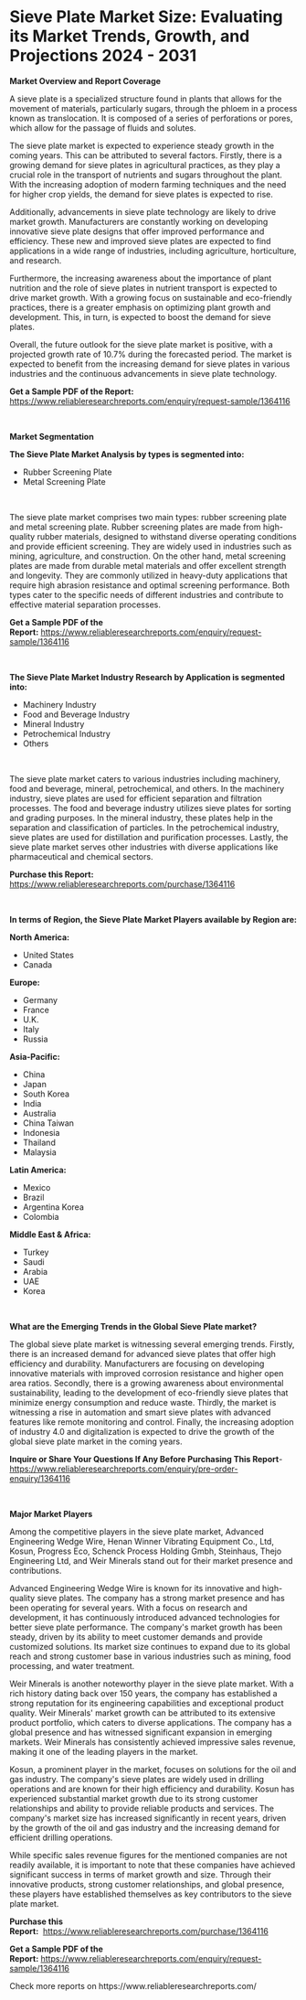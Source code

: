 <p><h1>Sieve Plate Market Size: Evaluating its Market Trends, Growth, and Projections 2024 - 2031</h1></p><p><strong>Market Overview and Report Coverage</strong></p>
<p><p>A sieve plate is a specialized structure found in plants that allows for the movement of materials, particularly sugars, through the phloem in a process known as translocation. It is composed of a series of perforations or pores, which allow for the passage of fluids and solutes.</p><p>The sieve plate market is expected to experience steady growth in the coming years. This can be attributed to several factors. Firstly, there is a growing demand for sieve plates in agricultural practices, as they play a crucial role in the transport of nutrients and sugars throughout the plant. With the increasing adoption of modern farming techniques and the need for higher crop yields, the demand for sieve plates is expected to rise.</p><p>Additionally, advancements in sieve plate technology are likely to drive market growth. Manufacturers are constantly working on developing innovative sieve plate designs that offer improved performance and efficiency. These new and improved sieve plates are expected to find applications in a wide range of industries, including agriculture, horticulture, and research.</p><p>Furthermore, the increasing awareness about the importance of plant nutrition and the role of sieve plates in nutrient transport is expected to drive market growth. With a growing focus on sustainable and eco-friendly practices, there is a greater emphasis on optimizing plant growth and development. This, in turn, is expected to boost the demand for sieve plates.</p><p>Overall, the future outlook for the sieve plate market is positive, with a projected growth rate of 10.7% during the forecasted period. The market is expected to benefit from the increasing demand for sieve plates in various industries and the continuous advancements in sieve plate technology.</p></p>
<p><strong>Get a Sample PDF of the Report:</strong> <a href="https://www.reliableresearchreports.com/enquiry/request-sample/1364116">https://www.reliableresearchreports.com/enquiry/request-sample/1364116</a></p>
<p>&nbsp;</p>
<p><strong>Market Segmentation</strong></p>
<p><strong>The Sieve Plate Market Analysis by types is segmented into:</strong></p>
<p><ul><li>Rubber Screening Plate</li><li>Metal Screening Plate</li></ul></p>
<p>&nbsp;</p>
<p><p>The sieve plate market comprises two main types: rubber screening plate and metal screening plate. Rubber screening plates are made from high-quality rubber materials, designed to withstand diverse operating conditions and provide efficient screening. They are widely used in industries such as mining, agriculture, and construction. On the other hand, metal screening plates are made from durable metal materials and offer excellent strength and longevity. They are commonly utilized in heavy-duty applications that require high abrasion resistance and optimal screening performance. Both types cater to the specific needs of different industries and contribute to effective material separation processes.</p></p>
<p><strong>Get a Sample PDF of the Report:</strong>&nbsp;<a href="https://www.reliableresearchreports.com/enquiry/request-sample/1364116">https://www.reliableresearchreports.com/enquiry/request-sample/1364116</a></p>
<p>&nbsp;</p>
<p><strong>The Sieve Plate Market Industry Research by Application is segmented into:</strong></p>
<p><ul><li>Machinery Industry</li><li>Food and Beverage Industry</li><li>Mineral Industry</li><li>Petrochemical Industry</li><li>Others</li></ul></p>
<p>&nbsp;</p>
<p><p>The sieve plate market caters to various industries including machinery, food and beverage, mineral, petrochemical, and others. In the machinery industry, sieve plates are used for efficient separation and filtration processes. The food and beverage industry utilizes sieve plates for sorting and grading purposes. In the mineral industry, these plates help in the separation and classification of particles. In the petrochemical industry, sieve plates are used for distillation and purification processes. Lastly, the sieve plate market serves other industries with diverse applications like pharmaceutical and chemical sectors.</p></p>
<p><strong>Purchase this Report:</strong>&nbsp; <a href="https://www.reliableresearchreports.com/purchase/1364116">https://www.reliableresearchreports.com/purchase/1364116</a></p>
<p>&nbsp;</p>
<p><strong>In terms of Region, the Sieve Plate Market Players available by Region are:</strong></p>
<p>
    <p> <strong> North America: </strong>
        <ul>
            <li>United States</li>
            <li>Canada</li>
        </ul>
        </p> 
    <p> <strong> Europe: </strong>
        <ul>
            <li>Germany</li>
            <li>France</li>
            <li>U.K.</li>
            <li>Italy</li>
            <li>Russia</li>
        </ul>
        </p> 
    <p> <strong> Asia-Pacific: </strong>
        <ul>
            <li>China</li>
            <li>Japan</li>
            <li>South Korea</li>
            <li>India</li>
            <li>Australia</li>
            <li>China Taiwan</li>
            <li>Indonesia</li>
            <li>Thailand</li>
            <li>Malaysia</li>
        </ul>
        </p> 
    <p> <strong> Latin America: </strong>
        <ul>
            <li>Mexico</li>
            <li>Brazil</li>
            <li>Argentina Korea</li>
            <li>Colombia</li>
        </ul>
        </p> 
    <p> <strong> Middle East & Africa: </strong>
        <ul>
            <li>Turkey</li>
            <li>Saudi</li>
            <li>Arabia</li>
            <li>UAE</li>
            <li>Korea</li>
        </ul>
    </p>
    </p>
<p>&nbsp;</p>
<p><strong>What are the Emerging Trends in the Global Sieve Plate market?</strong></p>
<p><p>The global sieve plate market is witnessing several emerging trends. Firstly, there is an increased demand for advanced sieve plates that offer high efficiency and durability. Manufacturers are focusing on developing innovative materials with improved corrosion resistance and higher open area ratios. Secondly, there is a growing awareness about environmental sustainability, leading to the development of eco-friendly sieve plates that minimize energy consumption and reduce waste. Thirdly, the market is witnessing a rise in automation and smart sieve plates with advanced features like remote monitoring and control. Finally, the increasing adoption of industry 4.0 and digitalization is expected to drive the growth of the global sieve plate market in the coming years.</p></p>
<p><strong>Inquire or Share Your Questions If Any Before Purchasing This Report</strong>- <a href="https://www.reliableresearchreports.com/enquiry/pre-order-enquiry/1364116">https://www.reliableresearchreports.com/enquiry/pre-order-enquiry/1364116</a></p>
<p>&nbsp;</p>
<p><strong>Major Market Players</strong></p>
<p><p>Among the competitive players in the sieve plate market, Advanced Engineering Wedge Wire, Henan Winner Vibrating Equipment Co., Ltd, Kosun, Progress Eco, Schenck Process Holding Gmbh, Steinhaus, Thejo Engineering Ltd, and Weir Minerals stand out for their market presence and contributions. </p><p>Advanced Engineering Wedge Wire is known for its innovative and high-quality sieve plates. The company has a strong market presence and has been operating for several years. With a focus on research and development, it has continuously introduced advanced technologies for better sieve plate performance. The company's market growth has been steady, driven by its ability to meet customer demands and provide customized solutions. Its market size continues to expand due to its global reach and strong customer base in various industries such as mining, food processing, and water treatment.</p><p>Weir Minerals is another noteworthy player in the sieve plate market. With a rich history dating back over 150 years, the company has established a strong reputation for its engineering capabilities and exceptional product quality. Weir Minerals' market growth can be attributed to its extensive product portfolio, which caters to diverse applications. The company has a global presence and has witnessed significant expansion in emerging markets. Weir Minerals has consistently achieved impressive sales revenue, making it one of the leading players in the market.</p><p>Kosun, a prominent player in the market, focuses on solutions for the oil and gas industry. The company's sieve plates are widely used in drilling operations and are known for their high efficiency and durability. Kosun has experienced substantial market growth due to its strong customer relationships and ability to provide reliable products and services. The company's market size has increased significantly in recent years, driven by the growth of the oil and gas industry and the increasing demand for efficient drilling operations.</p><p>While specific sales revenue figures for the mentioned companies are not readily available, it is important to note that these companies have achieved significant success in terms of market growth and size. Through their innovative products, strong customer relationships, and global presence, these players have established themselves as key contributors to the sieve plate market.</p></p>
<p><strong>Purchase this Report:</strong>&nbsp;&nbsp;<a href="https://www.reliableresearchreports.com/purchase/1364116">https://www.reliableresearchreports.com/purchase/1364116</a></p>
<p></p>
<p><strong>Get a Sample PDF of the Report:</strong>&nbsp;<a href="https://www.reliableresearchreports.com/enquiry/request-sample/1364116">https://www.reliableresearchreports.com/enquiry/request-sample/1364116</a></p>
<p>Check more reports on https://www.reliableresearchreports.com/</p>